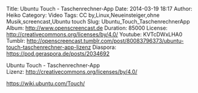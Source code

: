 Title: Ubuntu Touch - Taschenrechner-App
Date: 2014-03-19 18:17
Author: Heiko
Category: Video
Tags: CC by,Linux,Neueinsteiger,ohne Musik,screencast,Ubuntu touch
Slug: Ubuntu_Touch_TaschenrechnerApp
Album: http://www.openscreencast.de
Duration: 85000
License: http://creativecommons.org/licenses/by/4.0/
Youtube: KVTcDWxLHA0
Tumblr: http://openscreencast.tumblr.com/post/80083796373/ubuntu-touch-taschenrechner-app-lizenz
Diaspora: https://pod.geraspora.de/posts/2034692

Ubuntu Touch - Taschenrechner-App  
Lizenz: <http://creativecommons.org/licenses/by/4.0/>  
  
<https://wiki.ubuntu.com/Touch/>

